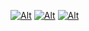 [![Alt](https://media.giphy.com/media/1K7OFjeCKvpv2neBCF/giphy.gif)](https://npkeerthi.github.io/RoseMuse_Player/Rose%20Muse%20Player/)
[![Alt](https://media.giphy.com/media/lS0Z4njQCnJdFELmAs/giphy.gif)](https://npkeerthi.github.io/RoseMuse_Player/Rose%20Muse%20Player/)
[![Alt](https://media.giphy.com/media/kRoIN0J1dssPYJSK7p/giphy.gif)](https://npkeerthi.github.io/RoseMuse_Player/Rose%20Muse%20Player/)

